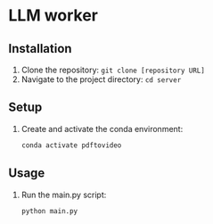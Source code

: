 # LLM worker

## Installation

1. Clone the repository: `git clone [repository URL]`
2. Navigate to the project directory: `cd server`

## Setup

1. Create and activate the conda environment:
   ```bash
   conda activate pdftovideo
   ```

## Usage

1. Run the main.py script:
   ```bash
   python main.py
   ```
